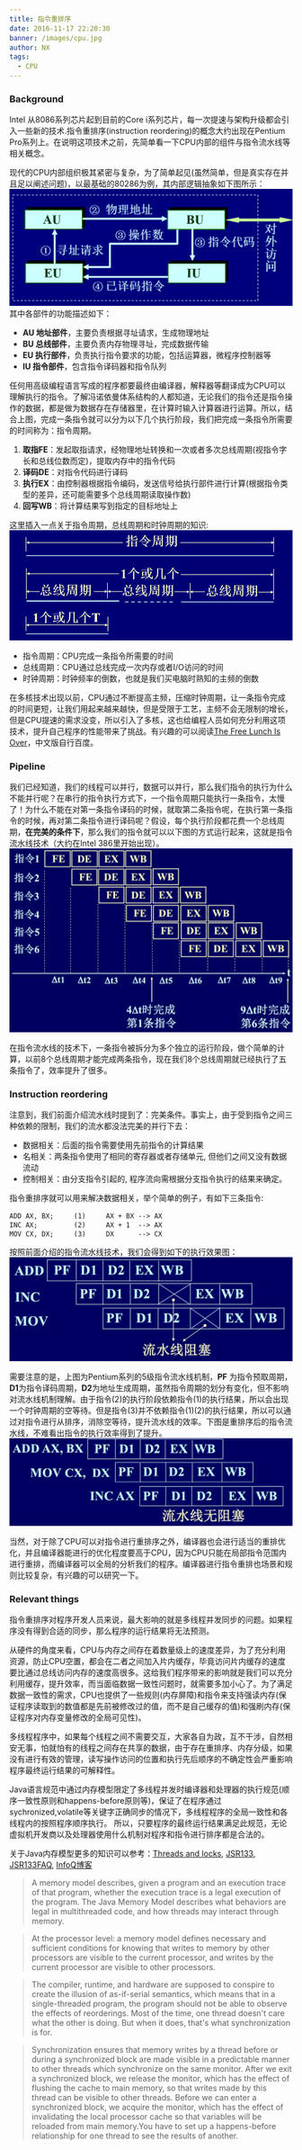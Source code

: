 ```yaml
---
title: 指令重排序
date: 2016-11-17 22:20:30
banner: /images/cpu.jpg
author: NX
tags:
  - CPU
---
```

### Background
Intel 从8086系列芯片起到目前的Core i系列芯片，每一次提速与架构升级都会引入一些新的技术.指令重排序(instruction reordering)的概念大约出现在Pentium Pro系列上。在说明这项技术之前，先简单看一下CPU内部的组件与指令流水线等相关概念。

<!-- more -->

现代的CPU内部组织极其紧密与复杂，为了简单起见(虽然简单，但是真实存在并且足以阐述问题)，以最基础的80286为例，其内部逻辑抽象如下图所示：  
![80286内部组件抽象图](reorder/286.png)  
其中各部件的功能描述如下：

- **AU 地址部件**，主要负责根据寻址请求，生成物理地址
- **BU 总线部件**，主要负责内存物理寻址，完成数据传输
- **EU 执行部件**，负责执行指令要求的功能，包括运算器，微程序控制器等
- **IU 指令部件**，包含指令译码器和指令队列

任何用高级编程语言写成的程序都要最终由编译器，解释器等翻译成为CPU可以理解执行的指令。了解冯诺依曼体系结构的人都知道，无论我们的指令还是指令操作的数据，都是做为数据存在存储器里，在计算时输入计算器进行运算。所以，结合上图，完成一条指令就可以分为以下几个执行阶段，我们把完成一条指令所需要的时间称为：指令周期。

1. **取指FE**：发起取指请求，经物理地址转换和一次或者多次总线周期(视指令字长和总线位数而定)，提取内存中的指令代码
2. **译码DE**：对指令代码进行译码
3. **执行EX**：由控制器根据指令编码，发送信号给执行部件进行计算(根据指令类型的差异，还可能需要多个总线周期读取操作数)
4. **回写WB**：将计算结果写到指定的目标地址上

这里插入一点关于指令周期，总线周期和时钟周期的知识:  
![三个周期](reorder/cycle.png)
- 指令周期：CPU完成一条指令所需要的时间
- 总线周期：CPU通过总线完成一次内存或者I/O访问的时间
- 时钟周期：时钟频率的倒数，也就是我们买电脑时熟知的主频的倒数

在多核技术出现以前，CPU通过不断提高主频，压缩时钟周期，让一条指令完成的时间更短，让我们用起来越来越快，但是受限于工艺，主频不会无限制的增长，但是CPU提速的需求没变，所以引入了多核，这也给编程人员如何充分利用这项技术，提升自己程序的性能带来了挑战。有兴趣的可以阅读[The Free Lunch Is Over][1]，中文版自行百度。

### Pipeline
我们已经知道，我们的线程可以并行，数据可以并行，那么我们指令的执行为什么不能并行呢？在串行的指令执行方式下，一个指令周期只能执行一条指令，太慢了！为什么不能在对第一条指令译码的时候，就取第二条指令呢，在执行第一条指令的时候，再对第二条指令进行译码呢？假设，每个执行阶段都花费一个总线周期，**在完美的条件下**，那么我们的指令就可以以下图的方式运行起来，这就是指令流水线技术（大约在Intel 386里开始出现）。
![指令流水线](reorder/pipeline.jpg)

在指令流水线的技术下，一条指令被拆分为多个独立的运行阶段，做个简单的计算，以前8个总线周期才能完成两条指令，现在我们8个总线周期就已经执行了五条指令了，效率提升了很多。

### Instruction reordering
注意到，我们前面介绍流水线时提到了：完美条件。事实上，由于受到指令之间三种依赖的限制，我们的流水都没法完美的并行下去：

- 数据相关：后面的指令需要使用先前指令的计算结果
- 名相关：两条指令使用了相同的寄存器或者存储单元, 但他们之间又没有数据流动
- 控制相关：由分支指令引起的, 程序流向需根据分支指令执行的结果来确定。

指令重排序就可以用来解决数据相关，举个简单的例子，有如下三条指令:

    ADD AX, BX;     (1)     AX + BX --> AX
    INC AX;         (2)     AX + 1  --> AX
    MOV CX, DX;     (3)     DX      --> CX

按照前面介绍的指令流水线技术，我们会得到如下的执行效果图：
![未重排序流水线](reorder/before-reordering.jpg)

需要注意的是，上图为Pentium系列的5级指令流水线机制，**PF** 为指令预取周期，**D1**为指令译码周期，**D2**为地址生成周期，虽然指令周期的划分有变化，但不影响对流水线机制理解。由于指令(2)的执行阶段依赖指令(1)的执行结果，所以会出现一个时钟周期的空等待。但是指令(3)并不依赖指令(1)(2)的执行结果，所以可以通过对指令进行从排序，消除空等待，提升流水线的效率。下图是重排序后的指令流水线，不难看出指令的执行效率得到了提升。
![重排序后的指令流水线](reorder/after-reordering.jpg)

当然，对于除了CPU可以对指令进行重排序之外，编译器也会进行适当的重排优化，并且编译器能进行的优化程度要高于CPU，因为CPU只能在局部指令范围内进行重排，而编译器可以全局的分析我们的程序。编译器进行指令重排也场景和规则比较复杂，有兴趣的可以研究一下。

### Relevant things
指令重排序对程序开发人员来说，最大影响的就是多线程并发同步的问题。如果程序没有得到合适的同步，那么程序的运行结果将无法预测。

从硬件的角度来看，CPU与内存之间存在着数量级上的速度差异，为了充分利用资源，防止CPU空置，都会在二者之间加入片内缓存，毕竟访问片内缓存的速度要比通过总线访问内存的速度高很多。这给我们程序带来的影响就是我们可以充分利用缓存，提升效率，而当面临数据一致性问题时，就需要多加小心了。为了满足数据一致性的需求，CPU也提供了一些规则(内存屏障)和指令来支持强读内存(保证程序读取到的数值都是先前被修改过的值，而不是自己缓存的值)和强刷内存(保证程序对内存变量修改的全局可见性)。

多线程程序中，如果每个线程之间不需要交互，大家各自为政，互不干涉，自然相安无事，怕就怕有的线程之间存在共享的数据，由于存在重排序、内存分级，如果没有进行有效的管理，读写操作访问的位置和执行先后顺序的不确定性会严重影响程序最终运行结果的可解释性。

Java语言规范中通过内存模型限定了多线程并发时编译器和处理器的执行规范(顺序一致性原则和happens-before原则等)，保证了在程序通过sychronized,volatile等关键字正确同步的情况下，多线程程序的全局一致性和各线程内的按照程序顺序执行。
所以，只要程序的最终运行结果满足此规范，无论虚拟机开发商以及处理器使用什么机制对程序和指令进行排序都是合法的。

关于Java内存模型更多的知识可以参考：[Threads and locks][2], [JSR133][3], [JSR133FAQ][4], [InfoQ博客][5]

> A memory model describes, given a program and an execution trace of that program, whether the execution trace is a legal execution of the program. The Java Memory Model describes what behaviors are legal in multithreaded code, and how threads may interact through memory.

> At the processor level: a memory model defines necessary and sufficient conditions for knowing that writes to memory by other processors are visible to the current processor, and writes by the current processor are visible to other processors.

> The compiler, runtime, and hardware are supposed to conspire to create the illusion of as-if-serial semantics, which means that in a single-threaded program, the program should not be able to observe the effects of reorderings. Most of the time, one thread doesn't care what the other is doing. But when it does, that's what synchronization is for.

>Synchronization ensures that memory writes by a thread before or during a synchronized block are made visible in a predictable manner to other threads which synchronize on the same monitor. After we exit a synchronized block, we release the monitor, which has the effect of flushing the cache to main memory, so that writes made by this thread can be visible to other threads. Before we can enter a synchronized block, we acquire the monitor, which has the effect of invalidating the local processor cache so that variables will be reloaded from main memory.You have to set up a happens-before relationship for one thread to see the results of another.

[1]: http://www.gotw.ca/publications/concurrency-ddj.htm  "The free launch is over"
[2]: http://docs.oracle.com/javase/specs/jls/se7/html/jls-17.html#jls-17.4 "Threads and locks"
[3]: http://www.cs.umd.edu/~pugh/java/memoryModel/jsr133.pdf "JSR133"
[4]: http://www.cs.umd.edu/~pugh/java/memoryModel/jsr-133-faq.html "FAQ"
[5]: http://www.infoq.com/cn/author/%E7%A8%8B%E6%99%93%E6%98%8E "InfoQ"
